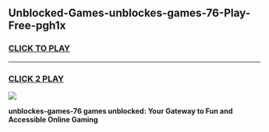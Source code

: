 
## Unblocked-Games-unblockes-games-76-Play-Free-pgh1x
<h3>
<a href="https://premium76.site?title=unblockes-games-76&ref=23A">CLICK TO PLAY</a></h3>
<hr>

<h3>
<a href="https://premium76.site?title=unblockes-games-76&ref=23A">CLICK 2 PLAY</a>
  
</h3>

<a href="https://premium76.site?title=unblockes-games-76&ref=23A"><img src="https://clearcache.store/games.png"></a>


**unblockes-games-76 games unblocked: Your Gateway to Fun and Accessible Online Gaming**
